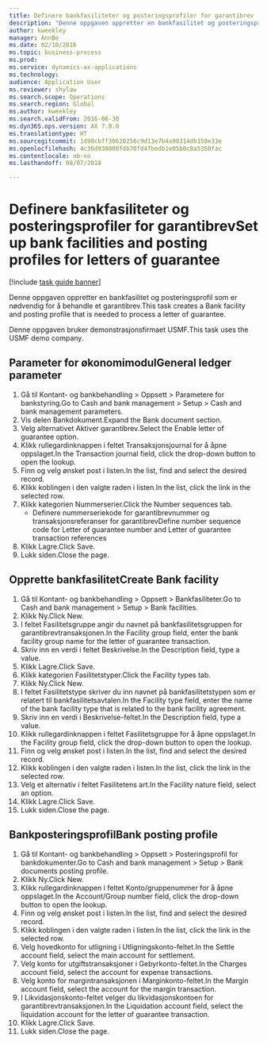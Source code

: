 ```yaml
--- 
title: Definere bankfasiliteter og posteringsprofiler for garantibrev
description: "Denne oppgaven oppretter en bankfasilitet og posteringsprofil som er nødvendig for å behandle et garantibrev."
author: kweekley
manager: AnnBe
ms.date: 02/10/2016
ms.topic: business-process
ms.prod: 
ms.service: dynamics-ax-applications
ms.technology: 
audience: Application User
ms.reviewer: shylaw
ms.search.scope: Operations
ms.search.region: Global
ms.author: kweekley
ms.search.validFrom: 2016-06-30
ms.dyn365.ops.version: AX 7.0.0
ms.translationtype: HT
ms.sourcegitcommit: 1d98cbff30620256c9d13e7b4a90314db150e33e
ms.openlocfilehash: 4c36d938000fdb70fd4fbedb1e05b0c8a5350fac
ms.contentlocale: nb-no
ms.lasthandoff: 08/07/2018

---
```

# <a name="set-up-bank-facilities-and-posting-profiles-for-letters-of-guarantee"></a><span data-ttu-id="723a6-103">Definere bankfasiliteter og posteringsprofiler for garantibrev</span><span class="sxs-lookup"><span data-stu-id="723a6-103">Set up bank facilities and posting profiles for letters of guarantee</span></span>

[!include [task guide banner](../../includes/task-guide-banner.md)]

<span data-ttu-id="723a6-104">Denne oppgaven oppretter en bankfasilitet og posteringsprofil som er nødvendig for å behandle et garantibrev.</span><span class="sxs-lookup"><span data-stu-id="723a6-104">This task creates a Bank facility and posting profile that is needed to process a letter of guarantee.</span></span>



<span data-ttu-id="723a6-105">Denne oppgaven bruker demonstrasjonsfirmaet USMF.</span><span class="sxs-lookup"><span data-stu-id="723a6-105">This task uses the USMF demo company.</span></span> 




## <a name="general-ledger-parameter"></a><span data-ttu-id="723a6-106">Parameter for økonomimodul</span><span class="sxs-lookup"><span data-stu-id="723a6-106">General ledger parameter</span></span>
1. <span data-ttu-id="723a6-107">Gå til Kontant- og bankbehandling > Oppsett > Parametere for bankstyring.</span><span class="sxs-lookup"><span data-stu-id="723a6-107">Go to Cash and bank management > Setup > Cash and bank management parameters.</span></span>
2. <span data-ttu-id="723a6-108">Vis delen Bankdokument.</span><span class="sxs-lookup"><span data-stu-id="723a6-108">Expand the Bank document section.</span></span>
3. <span data-ttu-id="723a6-109">Velg alternativet Aktiver garantibrev.</span><span class="sxs-lookup"><span data-stu-id="723a6-109">Select the Enable letter of guarantee option.</span></span>
4. <span data-ttu-id="723a6-110">Klikk rullegardinknappen i feltet Transaksjonsjournal for å åpne oppslaget.</span><span class="sxs-lookup"><span data-stu-id="723a6-110">In the Transaction journal field, click the drop-down button to open the lookup.</span></span>
5. <span data-ttu-id="723a6-111">Finn og velg ønsket post i listen.</span><span class="sxs-lookup"><span data-stu-id="723a6-111">In the list, find and select the desired record.</span></span>
6. <span data-ttu-id="723a6-112">Klikk koblingen i den valgte raden i listen.</span><span class="sxs-lookup"><span data-stu-id="723a6-112">In the list, click the link in the selected row.</span></span>
7. <span data-ttu-id="723a6-113">Klikk kategorien Nummerserier.</span><span class="sxs-lookup"><span data-stu-id="723a6-113">Click the Number sequences tab.</span></span>
    * <span data-ttu-id="723a6-114">Definere nummerseriekode for garantibrevnummer og transaksjonsreferanser for garantibrev</span><span class="sxs-lookup"><span data-stu-id="723a6-114">Define number sequence code for Letter of guarantee number and Letter of guarantee transaction references</span></span>  
8. <span data-ttu-id="723a6-115">Klikk Lagre.</span><span class="sxs-lookup"><span data-stu-id="723a6-115">Click Save.</span></span>
9. <span data-ttu-id="723a6-116">Lukk siden.</span><span class="sxs-lookup"><span data-stu-id="723a6-116">Close the page.</span></span>

## <a name="create-bank-facility"></a><span data-ttu-id="723a6-117">Opprette bankfasilitet</span><span class="sxs-lookup"><span data-stu-id="723a6-117">Create Bank facility</span></span>
1. <span data-ttu-id="723a6-118">Gå til Kontant- og bankbehandling > Oppsett > Bankfasiliteter.</span><span class="sxs-lookup"><span data-stu-id="723a6-118">Go to Cash and bank management > Setup > Bank facilities.</span></span>
2. <span data-ttu-id="723a6-119">Klikk Ny.</span><span class="sxs-lookup"><span data-stu-id="723a6-119">Click New.</span></span>
3. <span data-ttu-id="723a6-120">I feltet Fasilitetsgruppe angir du navnet på bankfasilitetsgruppen for garantibrevtransaksjonen.</span><span class="sxs-lookup"><span data-stu-id="723a6-120">In the Facility group field, enter the bank facility group name for the letter of guarantee transaction.</span></span>
4. <span data-ttu-id="723a6-121">Skriv inn en verdi i feltet Beskrivelse.</span><span class="sxs-lookup"><span data-stu-id="723a6-121">In the Description field, type a value.</span></span>
5. <span data-ttu-id="723a6-122">Klikk Lagre.</span><span class="sxs-lookup"><span data-stu-id="723a6-122">Click Save.</span></span>
6. <span data-ttu-id="723a6-123">Klikk kategorien Fasilitetstyper.</span><span class="sxs-lookup"><span data-stu-id="723a6-123">Click the Facility types tab.</span></span>
7. <span data-ttu-id="723a6-124">Klikk Ny.</span><span class="sxs-lookup"><span data-stu-id="723a6-124">Click New.</span></span>
8. <span data-ttu-id="723a6-125">I feltet Fasilitetstype skriver du inn navnet på bankfasilitetstypen som er relatert til bankfasilitetsavtalen.</span><span class="sxs-lookup"><span data-stu-id="723a6-125">In the Facility type field, enter the name of the bank facility type that is related to the bank facility agreement.</span></span>
9. <span data-ttu-id="723a6-126">Skriv inn en verdi i Beskrivelse-feltet.</span><span class="sxs-lookup"><span data-stu-id="723a6-126">In the Description field, type a value.</span></span>
10. <span data-ttu-id="723a6-127">Klikk rullegardinknappen i feltet Fasilitetsgruppe for å åpne oppslaget.</span><span class="sxs-lookup"><span data-stu-id="723a6-127">In the Facility group field, click the drop-down button to open the lookup.</span></span>
11. <span data-ttu-id="723a6-128">Finn og velg ønsket post i listen.</span><span class="sxs-lookup"><span data-stu-id="723a6-128">In the list, find and select the desired record.</span></span>
12. <span data-ttu-id="723a6-129">Klikk koblingen i den valgte raden i listen.</span><span class="sxs-lookup"><span data-stu-id="723a6-129">In the list, click the link in the selected row.</span></span>
13. <span data-ttu-id="723a6-130">Velg et alternativ i feltet Fasilitetens art.</span><span class="sxs-lookup"><span data-stu-id="723a6-130">In the Facility nature field, select an option.</span></span>
14. <span data-ttu-id="723a6-131">Klikk Lagre.</span><span class="sxs-lookup"><span data-stu-id="723a6-131">Click Save.</span></span>
15. <span data-ttu-id="723a6-132">Lukk siden.</span><span class="sxs-lookup"><span data-stu-id="723a6-132">Close the page.</span></span>

## <a name="bank-posting-profile"></a><span data-ttu-id="723a6-133">Bankposteringsprofil</span><span class="sxs-lookup"><span data-stu-id="723a6-133">Bank posting profile</span></span>
1. <span data-ttu-id="723a6-134">Gå til Kontant- og bankbehandling > Oppsett > Posteringsprofil for bankdokumenter.</span><span class="sxs-lookup"><span data-stu-id="723a6-134">Go to Cash and bank management > Setup > Bank documents posting profile.</span></span>
2. <span data-ttu-id="723a6-135">Klikk Ny.</span><span class="sxs-lookup"><span data-stu-id="723a6-135">Click New.</span></span>
3. <span data-ttu-id="723a6-136">Klikk rullegardinknappen i feltet Konto/gruppenummer for å åpne oppslaget.</span><span class="sxs-lookup"><span data-stu-id="723a6-136">In the Account/Group number field, click the drop-down button to open the lookup.</span></span>
4. <span data-ttu-id="723a6-137">Finn og velg ønsket post i listen.</span><span class="sxs-lookup"><span data-stu-id="723a6-137">In the list, find and select the desired record.</span></span>
5. <span data-ttu-id="723a6-138">Klikk koblingen i den valgte raden i listen.</span><span class="sxs-lookup"><span data-stu-id="723a6-138">In the list, click the link in the selected row.</span></span>
6. <span data-ttu-id="723a6-139">Velg hovedkonto for utligning i Utligningskonto-feltet.</span><span class="sxs-lookup"><span data-stu-id="723a6-139">In the Settle account field, select the main account for settlement.</span></span>
7. <span data-ttu-id="723a6-140">Velg konto for utgiftstransaksjoner i Gebyrkonto-feltet.</span><span class="sxs-lookup"><span data-stu-id="723a6-140">In the Charges account field, select the account for expense transactions.</span></span>
8. <span data-ttu-id="723a6-141">Velg konto for margintransaksjonen i Marginkonto-feltet.</span><span class="sxs-lookup"><span data-stu-id="723a6-141">In the Margin account field, select the account for the margin transaction.</span></span>
9. <span data-ttu-id="723a6-142">I Likvidasjonskonto-feltet velger du likvidasjonskontoen for garantibrevtransaksjonen.</span><span class="sxs-lookup"><span data-stu-id="723a6-142">In the Liquidation account field, select the liquidation account for the letter of guarantee transaction.</span></span> 
10. <span data-ttu-id="723a6-143">Klikk Lagre.</span><span class="sxs-lookup"><span data-stu-id="723a6-143">Click Save.</span></span>
11. <span data-ttu-id="723a6-144">Lukk siden.</span><span class="sxs-lookup"><span data-stu-id="723a6-144">Close the page.</span></span>


